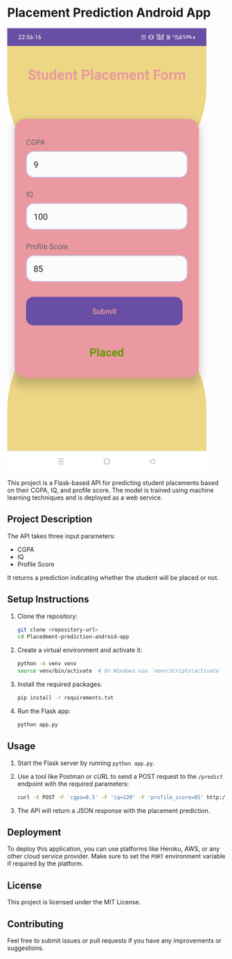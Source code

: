 # Placement Prediction Android App

![App Image](wh-image.jpg)

This project is a Flask-based API for predicting student placements based on their CGPA, IQ, and profile score. The model is trained using machine learning techniques and is deployed as a web service.

## Project Description

The API takes three input parameters:
- CGPA
- IQ
- Profile Score

It returns a prediction indicating whether the student will be placed or not.

## Setup Instructions

1. Clone the repository:
    ```sh
    git clone <repository-url>
    cd Placedment-prediction-android-app
    ```

2. Create a virtual environment and activate it:
    ```sh
    python -m venv venv
    source venv/bin/activate  # On Windows use `venv\Scripts\activate`
    ```

3. Install the required packages:
    ```sh
    pip install -r requirements.txt
    ```

4. Run the Flask app:
    ```sh
    python app.py
    ```

## Usage

1. Start the Flask server by running `python app.py`.
2. Use a tool like Postman or cURL to send a POST request to the `/predict` endpoint with the required parameters:
    ```sh
    curl -X POST -F 'cgpa=8.5' -F 'iq=120' -F 'profile_score=85' http://127.0.0.1:5000/predict
    ```

3. The API will return a JSON response with the placement prediction.

## Deployment

To deploy this application, you can use platforms like Heroku, AWS, or any other cloud service provider. Make sure to set the `PORT` environment variable if required by the platform.

## License

This project is licensed under the MIT License.

## Contributing

Feel free to submit issues or pull requests if you have any improvements or suggestions.
